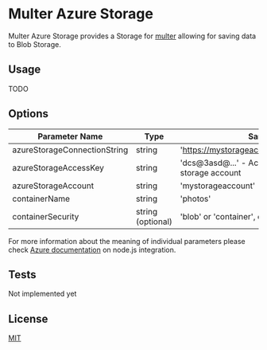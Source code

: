 # Multer Azure Storage

Multer Azure Storage provides a Storage for [multer](https://github.com/expressjs/multer) allowing for saving data to Blob Storage.

## Usage
TODO

## Options
| Parameter Name | Type | Sample Value |
|---|---|---|
| azureStorageConnectionString | string | 'https://mystorageaccount.blob.core.windows.net/ |
| azureStorageAccessKey | string | 'dcs@3asd@...' - Access Key related to your storage account |
| azureStorageAccount | string | 'mystorageaccount' |
| containerName | string | 'photos' |
| containerSecurity | string (optional) | 'blob' or 'container', defaults to blob |

For more information about the meaning of individual parameters please check [Azure documentation](https://azure.microsoft.com/en-us/documentation/articles/storage-nodejs-how-to-use-blob-storage/) on node.js integration.

## Tests
Not implemented yet

## License

[MIT](LICENSE)
